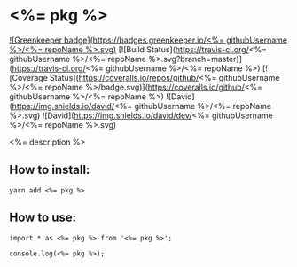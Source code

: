 # <%= pkg %>

[![Greenkeeper badge](https://badges.greenkeeper.io/<%= githubUsername %>/<%= repoName %>.svg)](https://greenkeeper.io/)
[![Build Status](https://travis-ci.org/<%= githubUsername %>/<%= repoName %>.svg?branch=master)](https://travis-ci.org/<%= githubUsername %>/<%= repoName %>) 
[![Coverage Status](https://coveralls.io/repos/github/<%= githubUsername %>/<%= repoName %>/badge.svg)](https://coveralls.io/github/<%= githubUsername %>/<%= repoName %>)
![David](https://img.shields.io/david/<%= githubUsername %>/<%= repoName %>.svg)
![David](https://img.shields.io/david/dev/<%= githubUsername %>/<%= repoName %>.svg)

<%= description %>

## How to install:

```
yarn add <%= pkg %>
```

## How to use:

```
import * as <%= pkg %> from '<%= pkg %>';

console.log(<%= pkg %>);
```
